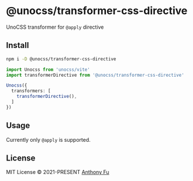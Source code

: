 # @unocss/transformer-css-directive

UnoCSS transformer for `@apply` directive

## Install

```bash
npm i -D @unocss/transformer-css-directive
```

```ts
import Unocss from 'unocss/vite'
import transformerDirective from '@unocss/transformer-css-directive'

Unocss({
  transformers: [
    transformerDirective(),
  ]
})
```

## Usage

Currently only `@apply` is supported.

## License

MIT License © 2021-PRESENT [Anthony Fu](https://github.com/antfu)
